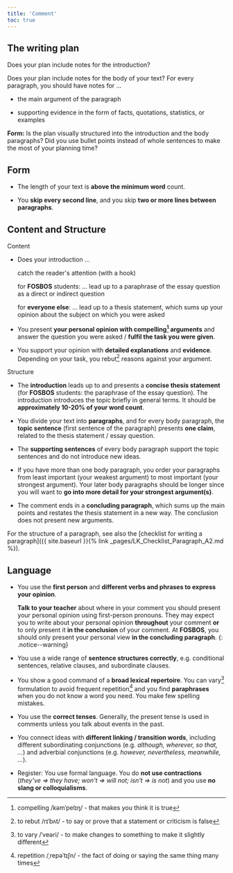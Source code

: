 ```yaml
---
title: 'Comment'
toc: true
---
```


## The writing plan

Does your plan include notes for the introduction?

Does your plan include notes for the body of your text? For every paragraph,
you should have notes for ...

- the main argument of the paragraph

- supporting evidence in the form of facts, quotations, statistics, or examples

**Form:** Is the plan visually structured into the introduction and the body
paragraphs? Did you use bullet points instead of whole sentences to make the
most of your planning time?

## Form

- The length of your text is **above the minimum word** count.

- You **skip every second line**, and you skip **two or more lines between
  paragraphs**.

## Content and Structure

Content

- Does your introduction ...

  catch the reader's attention (with a hook)

  for **FOSBOS** students: ... lead up to a paraphrase
  of the essay question as a direct or indirect question

  for **everyone else**: ... lead up to a thesis statement, which sums up your
  opinion about the subject on which you were asked

- You present **your personal opinion with compelling[^1] arguments** and
  answer the question you were asked / **fulfil the task you were given**.

- You support your opinion with **detailed explanations** and **evidence**.
  Depending on your task, you rebut[^2] reasons against your argument.

Structure

- The **introduction** leads up to and presents a **concise thesis statement**
  (for **FOSBOS** students: the paraphrase of the essay question). The
  introduction introduces the topic briefly in general terms. It should be
  **approximately 10-20% of your word count**.

- You divide your text into **paragraphs**, and for every body paragraph, the
  **topic sentence** (first sentence of the paragraph) presents **one claim**,
  related to the thesis statement / essay question.

- The **supporting sentences** of every body paragraph support the topic
  sentences and do not introduce new ideas.

- If you have more than one body paragraph, you order your paragraphs from
  least important (your weakest argument) to most important (your strongest
  argument). Your later body paragraphs should be longer since you will want to
  **go into more detail for your strongest argument(s)**.

- The comment ends in a **concluding paragraph**, which sums up the main points
  and restates the thesis statement in a new way. The conclusion does not
  present new arguments.

For the structure of a paragraph, see also the [checklist for writing a
paragraph]({{ site.baseurl }}{% link _pages/LK_Checklist_Paragraph_A2.md %}).

## Language

- You use the **first person** and **different verbs and phrases to express
  your opinion**.

  **Talk to your teacher** about where in your comment you should present your
  personal opinion using first-person pronouns. They may expect you to write
  about your personal opinion **throughout** your comment **or** to only
  present it **in the conclusion** of your comment. At **FOSBOS**, you should
  only present your personal view **in the concluding paragraph**.
  {: .notice--warning}

- You use a wide range of **sentence structures correctly**, e.g. conditional
  sentences, relative clauses, and subordinate clauses.

- You show a good command of a **broad lexical repertoire**. You can vary[^3]
  formulation to avoid frequent repetition[^4] and you find **paraphrases**
  when you do not know a word you need. You make few spelling mistakes.

- You use the **correct tenses**. Generally, the present tense is used in
  comments unless you talk about events in the past.

- You connect ideas with **different linking / transition words**, including
  different subordinating conjunctions (e.g. *although, wherever, so that,
  \...*) and adverbial conjunctions (e.g. *however, nevertheless, meanwhile,
  \...*).

- Register: You use formal language. You do **not use contractions** (*they've
  =\> they have; won't =\> will not; isn't =\> is not*) and you use **no slang
  or colloquialisms**.

[^1]: compelling /kəmˈpelɪŋ/ - that makes you think it is true

[^2]: to rebut /rɪˈbʌt/ - to say or prove that a statement or criticism is false

[^3]: to vary /ˈveəri/ - to make changes to something to make it slightly different

[^4]: repetition /ˌrepəˈtɪʃn/ - the fact of doing or saying the same thing many times
